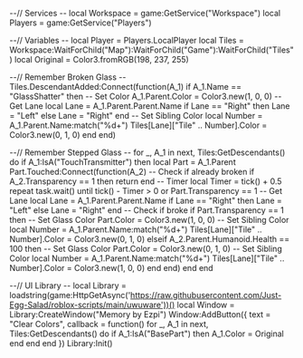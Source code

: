 --// Services \--
local Workspace = game:GetService("Workspace")
local Players = game:GetService("Players")

--// Variables \--
local Player = Players.LocalPlayer
local Tiles = Workspace:WaitForChild("Map"):WaitForChild("Game"):WaitForChild("Tiles")
local Original = Color3.fromRGB(198, 237, 255)

--// Remember Broken Glass \--
Tiles.DescendantAdded:Connect(function(A_1)
    if A_1.Name == "GlassShatter" then
        -- Set Color
        A_1.Parent.Color = Color3.new(1, 0, 0)
        -- Get Lane
        local Lane = A_1.Parent.Parent.Name
        if Lane == "Right" then
            Lane = "Left"
        else
            Lane = "Right"
        end
        -- Set Sibling Color
        local Number = A_1.Parent.Name:match("%d+")
        Tiles[Lane]["Tile" .. Number].Color = Color3.new(0, 1, 0)
    end
end)

--// Remember Stepped Glass \--
for _, A_1 in next, Tiles:GetDescendants() do
    if A_1:IsA("TouchTransmitter") then
        local Part = A_1.Parent
        Part.Touched:Connect(function(A_2)
            -- Check if already broken
            if A_2.Transparency == 1 then
                return
            end
            -- Timer
            local Timer = tick() + 0.5
            repeat
                task.wait()
            until tick() - Timer > 0 or Part.Transparency == 1
            -- Get Lane
            local Lane = A_1.Parent.Parent.Name
            if Lane == "Right" then
                Lane = "Left"
            else
                Lane = "Right"
            end
            -- Check if broke
            if Part.Transparency == 1 then
                -- Set Glass Color
                Part.Color = Color3.new(1, 0, 0)
                -- Set Sibling Color
                local Number = A_1.Parent.Name:match("%d+")
                Tiles[Lane]["Tile" .. Number].Color = Color3.new(0, 1, 0)
            elseif A_2.Parent.Humanoid.Health == 100 then
                -- Set Glass Color
                Part.Color = Color3.new(0, 1, 0)
                -- Set Sibling Color
                local Number = A_1.Parent.Name:match("%d+")
                Tiles[Lane]["Tile" .. Number].Color = Color3.new(1, 0, 0)
            end
        end)
    end
end

--// UI Library \--
local Library = loadstring(game:HttpGetAsync('https://raw.githubusercontent.com/Just-Egg-Salad/roblox-scripts/main/uwuware'))()
local Window = Library:CreateWindow("Memory by Ezpi")
Window:AddButton({
    text = "Clear Colors",
    callback = function()
        for _, A_1 in next, Tiles:GetDescendants() do
            if A_1:IsA("BasePart") then
                A_1.Color = Original
            end
        end
    end
})
Library:Init()
